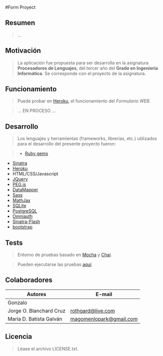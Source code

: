 #Form Proyect

## Resumen

>...

## Motivación

>La aplicación fue propuesta para ser desarrolla en la asignatura **Procesadores de Lenguajes**, del tercer año del **Grado en Ingeniería Informática**. Se corresponde con el proyecto de la asignatura.

##  Funcionamiento

>Puede probar en [Heroku](http://FormProyect.herokuapp.com/), el funcionamiento del *Formulario WEB*.

>... EN PROCESO ...

## Desarrollo

>Los lenguajes y herramientas (frameworks, librerías, etc.) utilizados para el desarrollo del presente proyecto fueron:

>* [Ruby gems](http://rubygems.org/)
* [Sinatra](http://www.sinatrarb.com/configuration.html)
* [Heroku](https://dashboard.heroku.com/apps)
* HTML/CSS/Javascript
* [JQuery](http://jquery.com/)
* [PEG.js](http://pegjs.majda.cz/)
* [DataMapper](http://datamapper.org/docs/)
* [Sass](http://sass-lang.com/) 
* [MathJax](http://docs.mathjax.org/en/latest/start.html)
* [SQLite](https://sqlite.org/)
* [PostgreSQL](http://www.postgresql.org/)
* [Omniauth](http://intridea.github.io/omniauth/)
* [Sinatra-Flash](https://github.com/SFEley/sinatra-flash)
* [bootstrap](http://getbootstrap.com/)

## Tests

>Entorno de pruebas basado en [Mocha](http://visionmedia.github.io/mocha/) y [Chai](http://chaijs.com/guide/installation/). 

>Pueden ejecutarse las pruebas [aquí](http://FormProyect.herokuapp.com/tests).


## Colaboradores

| Autores                   | E-mail                   |
| ------------------------- | ------------------------ |
|Gonzalo||
| Jorge O. Blanchard Cruz   | rothgard@live.com        |
| María D. Batista Galván   | magomenlopark@gmail.com  |


## Licencia

>Léase el archivo LICENSE.txt.
